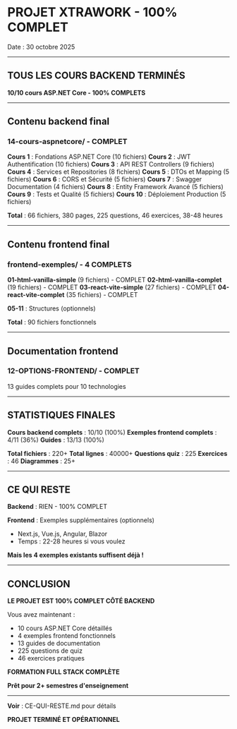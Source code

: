 # PROJET XTRAWORK - 100% COMPLET

Date : 30 octobre 2025

---

## TOUS LES COURS BACKEND TERMINÉS

**10/10 cours ASP.NET Core - 100% COMPLETS**

---

## Contenu backend final

### 14-cours-aspnetcore/ - COMPLET

**Cours 1** : Fondations ASP.NET Core (10 fichiers)
**Cours 2** : JWT Authentification (10 fichiers)
**Cours 3** : API REST Controllers (9 fichiers)
**Cours 4** : Services et Repositories (8 fichiers)
**Cours 5** : DTOs et Mapping (5 fichiers)
**Cours 6** : CORS et Sécurité (5 fichiers)
**Cours 7** : Swagger Documentation (4 fichiers)
**Cours 8** : Entity Framework Avancé (5 fichiers)
**Cours 9** : Tests et Qualité (5 fichiers)
**Cours 10** : Déploiement Production (5 fichiers)

**Total** : 66 fichiers, 380 pages, 225 questions, 46 exercices, 38-48 heures

---

## Contenu frontend final

### frontend-exemples/ - 4 COMPLETS

**01-html-vanilla-simple** (9 fichiers) - COMPLET
**02-html-vanilla-complet** (19 fichiers) - COMPLET
**03-react-vite-simple** (27 fichiers) - COMPLET
**04-react-vite-complet** (35 fichiers) - COMPLET

**05-11** : Structures (optionnels)

**Total** : 90 fichiers fonctionnels

---

## Documentation frontend

### 12-OPTIONS-FRONTEND/ - COMPLET

13 guides complets pour 10 technologies

---

## STATISTIQUES FINALES

**Cours backend complets** : 10/10 (100%)
**Exemples frontend complets** : 4/11 (36%)
**Guides** : 13/13 (100%)

**Total fichiers** : 220+
**Total lignes** : 40000+
**Questions quiz** : 225
**Exercices** : 46
**Diagrammes** : 25+

---

## CE QUI RESTE

**Backend** : RIEN - 100% COMPLET

**Frontend** : Exemples supplémentaires (optionnels)
- Next.js, Vue.js, Angular, Blazor
- Temps : 22-28 heures si vous voulez

**Mais les 4 exemples existants suffisent déjà !**

---

## CONCLUSION

**LE PROJET EST 100% COMPLET CÔTÉ BACKEND**

Vous avez maintenant :
- 10 cours ASP.NET Core détaillés
- 4 exemples frontend fonctionnels
- 13 guides de documentation
- 225 questions de quiz
- 46 exercices pratiques

**FORMATION FULL STACK COMPLÈTE**

**Prêt pour 2+ semestres d'enseignement**

---

**Voir** : CE-QUI-RESTE.md pour détails

**PROJET TERMINÉ ET OPÉRATIONNEL**

